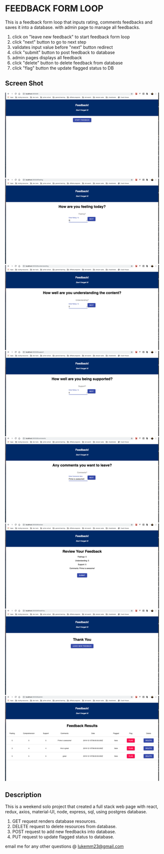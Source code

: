 # FEEDBACK FORM LOOP

This is a feedback form loop that inputs rating, comments feedbacks and saves it into a database. 
with admin page to manage all feedbacks. 

1. click on "leave new feedback" to start feedback form loop
2. click "next" button to go to next step
3. validates input value before "next" button redirect
4. click "submit" button to post feedback to database
5. admin pages displays all feedback
6. click "delete" button to delete feedback from database
7. click "flag" button the update flagged status to DB

## Screen Shot

![](/public/images/home_page.jpg)
![](/public/images/feel_page.jpg)
![](/public/images/understanding_page.jpg)
![](/public/images/support_page.jpg)
![](/public/images/comments_page.jpg)
![](/public/images/review_page.jpg)
![](/public/images/thankYou_page.jpg)
![](/public/images/admin_page.jpg)

## Description

This is a weekend solo project that created a full stack web page with react, redux, axios, material-UI, node, express, sql, using postgres database. 

1. GET request renders database resources. 
2. DELETE request to delete resources from database. 
3. POST request to add new feedbacks into database.
4. PUT request to update flagged status to database.

email me for any other questions @ lukemm23@gmail.com
